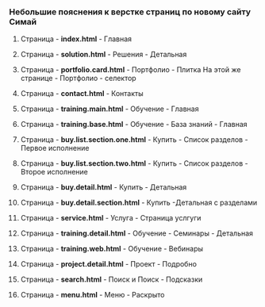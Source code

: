 ### Небольшие пояснения к верстке страниц по новому сайту Симай

1. Страница - **index.html** - Главная

2. Страница - **solution.html** - Решения - Детальная

3. Страница - **portfolio.card.html** - Портфолио - Плитка
На этой же странице - Портфолио - селектор

4. Страница - **contact.html** - Контакты

5. Страница - **training.main.html** - Обучение - Главная

6. Страница - **training.base.html** - Обучение - База знаний - Главная

7. Страница - **buy.list.section.one.html** - Купить - Список разделов - Первое исполнение

8. Страница - **buy.list.section.two.html** - Купить - Список разделов - Второе исполнение

9. Страница - **buy.detail.html** - Купить - Детальная

10. Страница - **buy.detail.section.html** - Купить -Детальная с разделами

11. Страница - **service.html** - Услуга - Страница услгуги

12. Страница - **training.detail.html** - Обучение - Семинары - Детальная

13. Страница - **training.web.html** - Обучение - Вебинары

14. Страница - **project.detail.html** - Проект - Подробно

15. Страница - **search.html** - Поиск и Поиск - Подсказки

16. Страница - **menu.html** - Меню - Раскрыто
